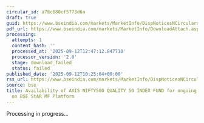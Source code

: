 ```yaml
---
circular_id: a78c680cf5773d6a
draft: true
guid: https://www.bseindia.com/markets/MarketInfo/DispNoticesNCirculars.aspx?Noticeid={7843285B-B6D2-411E-AB8D-75EB83EF0CDB}&noticeno=20250912-50&dt=09/12/2025&icount=50&totcount=84&flag=0
pdf_url: https://www.bseindia.com/markets/MarketInfo/DownloadAttach.aspx?id=20250912-50&attachedId=
processing:
  attempts: 1
  content_hash: ''
  processed_at: '2025-09-12T12:47:12.847710'
  processor_version: '2.0'
  stage: download_failed
  status: failed
published_date: '2025-09-12T10:25:04+00:00'
rss_url: https://www.bseindia.com/markets/MarketInfo/DispNoticesNCirculars.aspx?Noticeid={7843285B-B6D2-411E-AB8D-75EB83EF0CDB}&noticeno=20250912-50&dt=09/12/2025&icount=50&totcount=84&flag=0
source: bse
title: Availability of AXIS NIFTY500 QUALITY 50 INDEX FUND for ongoing transactions
  on BSE StAR MF Platform
---
```


Processing in progress...